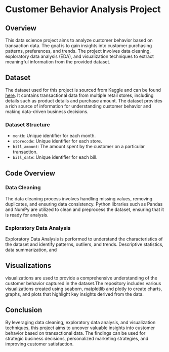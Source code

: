 # Customer Behavior Analysis Project

## Overview

This data science project aims to analyze customer behavior based on transaction data. The goal is to gain insights into customer purchasing patterns, preferences, and trends. The project involves data cleaning, exploratory data analysis (EDA), and visualization techniques to extract meaningful information from the provided dataset.

## Dataset

The dataset used for this project is sourced from Kaggle and can be found [here](https://www.kaggle.com/datasets/iamprateek/store-transaction-data). It contains transactional data from multiple retail stores, including details such as product details and purchase amount. The dataset provides a rich source of information for understanding customer behavior and making data-driven business decisions.

### Dataset Structure

- `month`: Unique identifier for each month.
- `storecode`: Unique identifier for each store.
- `bill_amount`: The amount spent by the customer on a particular transaction.
- `bill_date`: Unique identifier for each bill.

## Code Overview

### Data Cleaning

The data cleaning process involves handling missing values, removing duplicates, and ensuring data consistency. Python libraries such as Pandas and NumPy are utilized to clean and preprocess the dataset, ensuring that it is ready for analysis.

### Exploratory Data Analysis

Exploratory Data Analysis is performed to understand the characteristics of the dataset and identify patterns, outliers, and trends. Descriptive statistics, data summarization, and 

## Visualizations

visualizations are used to provide a comprehensive understanding of the customer behavior captured in the dataset.The repository includes various visualizations created using seaborn, matplotlib and plotly to create charts, graphs, and plots that highlight key insights derived from the data.

## Conclusion

By leveraging data cleaning, exploratory data analysis, and visualization techniques, this project aims to uncover valuable insights into customer behavior based on transactional data. The findings can be used for strategic business decisions, personalized marketing strategies, and improving customer satisfaction.

